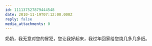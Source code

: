 ```yaml
---
id: 111137527879444548
date: 2010-11-19T07:12:00.000Z
reply: false
media_attachments: 0
---
```


奶奶，我无意对您的冒犯，您让我好起来，我过年回家给您烧几多几多纸。 ​​​​

